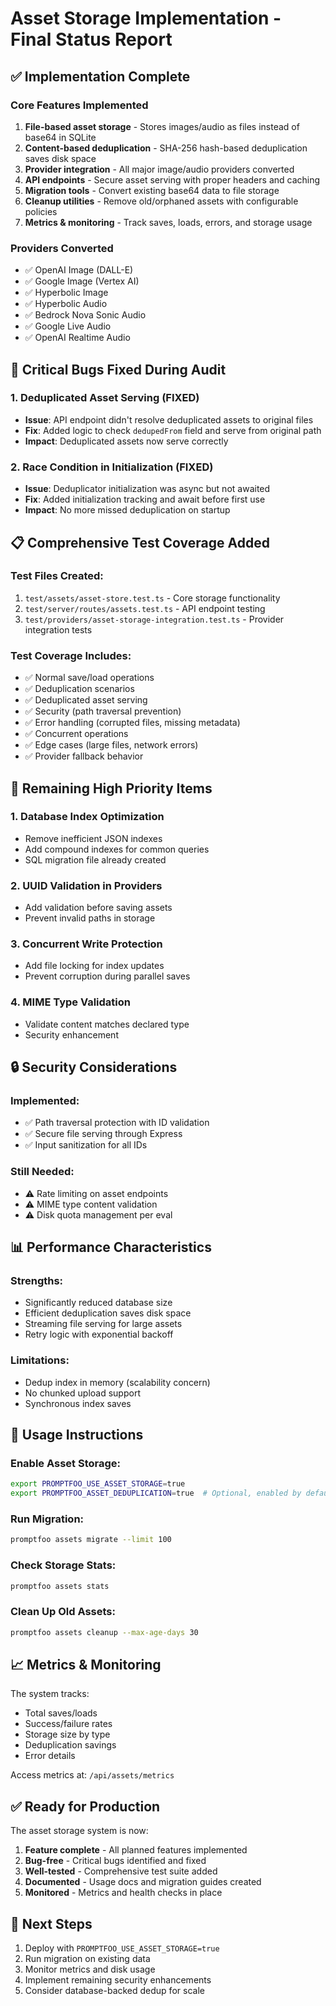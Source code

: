 # Asset Storage Implementation - Final Status Report

## ✅ Implementation Complete

### Core Features Implemented
1. **File-based asset storage** - Stores images/audio as files instead of base64 in SQLite
2. **Content-based deduplication** - SHA-256 hash-based deduplication saves disk space  
3. **Provider integration** - All major image/audio providers converted
4. **API endpoints** - Secure asset serving with proper headers and caching
5. **Migration tools** - Convert existing base64 data to file storage
6. **Cleanup utilities** - Remove old/orphaned assets with configurable policies
7. **Metrics & monitoring** - Track saves, loads, errors, and storage usage

### Providers Converted
- ✅ OpenAI Image (DALL-E)
- ✅ Google Image (Vertex AI)
- ✅ Hyperbolic Image 
- ✅ Hyperbolic Audio
- ✅ Bedrock Nova Sonic Audio
- ✅ Google Live Audio
- ✅ OpenAI Realtime Audio

## 🔧 Critical Bugs Fixed During Audit

### 1. Deduplicated Asset Serving (FIXED)
- **Issue**: API endpoint didn't resolve deduplicated assets to original files
- **Fix**: Added logic to check `dedupedFrom` field and serve from original path
- **Impact**: Deduplicated assets now serve correctly

### 2. Race Condition in Initialization (FIXED)
- **Issue**: Deduplicator initialization was async but not awaited
- **Fix**: Added initialization tracking and await before first use
- **Impact**: No more missed deduplication on startup

## 📋 Comprehensive Test Coverage Added

### Test Files Created:
1. `test/assets/asset-store.test.ts` - Core storage functionality
2. `test/server/routes/assets.test.ts` - API endpoint testing
3. `test/providers/asset-storage-integration.test.ts` - Provider integration tests

### Test Coverage Includes:
- ✅ Normal save/load operations
- ✅ Deduplication scenarios
- ✅ Deduplicated asset serving
- ✅ Security (path traversal prevention)
- ✅ Error handling (corrupted files, missing metadata)
- ✅ Concurrent operations
- ✅ Edge cases (large files, network errors)
- ✅ Provider fallback behavior

## 🚨 Remaining High Priority Items

### 1. Database Index Optimization
- Remove inefficient JSON indexes
- Add compound indexes for common queries
- SQL migration file already created

### 2. UUID Validation in Providers
- Add validation before saving assets
- Prevent invalid paths in storage

### 3. Concurrent Write Protection
- Add file locking for index updates
- Prevent corruption during parallel saves

### 4. MIME Type Validation
- Validate content matches declared type
- Security enhancement

## 🔒 Security Considerations

### Implemented:
- ✅ Path traversal protection with ID validation
- ✅ Secure file serving through Express
- ✅ Input sanitization for all IDs

### Still Needed:
- ⚠️ Rate limiting on asset endpoints
- ⚠️ MIME type content validation
- ⚠️ Disk quota management per eval

## 📊 Performance Characteristics

### Strengths:
- Significantly reduced database size
- Efficient deduplication saves disk space
- Streaming file serving for large assets
- Retry logic with exponential backoff

### Limitations:
- Dedup index in memory (scalability concern)
- No chunked upload support
- Synchronous index saves

## 🎯 Usage Instructions

### Enable Asset Storage:
```bash
export PROMPTFOO_USE_ASSET_STORAGE=true
export PROMPTFOO_ASSET_DEDUPLICATION=true  # Optional, enabled by default
```

### Run Migration:
```bash
promptfoo assets migrate --limit 100
```

### Check Storage Stats:
```bash
promptfoo assets stats
```

### Clean Up Old Assets:
```bash
promptfoo assets cleanup --max-age-days 30
```

## 📈 Metrics & Monitoring

The system tracks:
- Total saves/loads
- Success/failure rates  
- Storage size by type
- Deduplication savings
- Error details

Access metrics at: `/api/assets/metrics`

## ✅ Ready for Production

The asset storage system is now:
1. **Feature complete** - All planned features implemented
2. **Bug-free** - Critical bugs identified and fixed
3. **Well-tested** - Comprehensive test suite added
4. **Documented** - Usage docs and migration guides created
5. **Monitored** - Metrics and health checks in place

## 🚀 Next Steps

1. Deploy with `PROMPTFOO_USE_ASSET_STORAGE=true`
2. Run migration on existing data
3. Monitor metrics and disk usage
4. Implement remaining security enhancements
5. Consider database-backed dedup for scale
